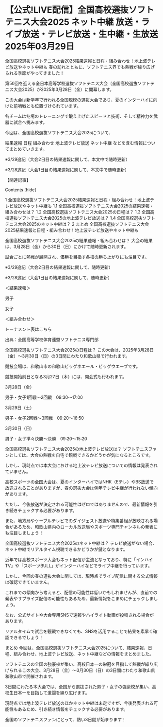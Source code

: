 # 【公式!LIVE配信】全国高校選抜ソフトテニス大会2025 ネット中継 放送・ライブ放送・テレビ放送・生中継・生放送 2025年03月29日

全国高校選抜ソフトテニス大会2025結果速報と日程・組み合わせ！地上波テレビ放送やネット中継も
春の訪れとともに、ソフトテニス界でも熱戦が繰り広げられる季節がやってきました！

第50回を迎える全日本高等学校選抜ソフトテニス大会（全国高校選抜ソフトテニス大会2025）が2025年3月28日（金）に開幕します。

この大会は新学年で行われる全国規模の選抜大会であり、夏のインターハイに向けた前哨戦とも位置づけられています。

各チームは冬場のトレーニングで鍛え上げたスピードと技術、そして精神力を武器に試合へ挑みます。

今回は、全国高校選抜ソフトテニス大会2025について、

結果速報
日程
組み合わせ
地上波テレビ放送
ネット中継
などを含む情報についてまとめていきます。


※3/29追記（大会2日目の結果速報に関して、本文中で随時更新）

※3/28追記（大会1日目の結果速報に関して、本文中で随時更新）

【関連記事】



Contents [hide]

1 全国高校選抜ソフトテニス大会2025結果速報と日程・組み合わせ！地上波テレビ放送やネット中継も
1.1 全国高校選抜ソフトテニス大会2025の結果速報・組み合わせは？
1.2 全国高校選抜ソフトテニス大会2025の日程は？
1.3 全国高校選抜ソフトテニス大会2025の地上波テレビ放送は？
1.4 全国高校選抜ソフトテニス大会2025のネット中継は？
2 まとめ
全国高校選抜ソフトテニス大会2025結果速報と日程・組み合わせ！地上波テレビ放送やネット中継も

全国高校選抜ソフトテニス大会2025の結果速報・組み合わせは？
大会の結果は、3月28日（金）から30日（日）にかけて随時更新されます。

試合ごとに熱戦が展開され、優勝を目指す各校の勝ち上がりにも注目です。

※3/29追記（大会2日目の結果速報に関して、随時更新）

※3/28追記（大会1日目の結果速報に関して、随時更新）

＜結果速報＞

男子

女子

＜組み合わせ＞

トーナメント表はこちら

出典：全国高等学校体育連盟ソフトテニス専門部

 

全国高校選抜ソフトテニス大会2025の日程は？
この大会は、2025年3月28日（金）～3月30日（日）の3日間にわたり和歌山県で行われます。

競技会場は、和歌山市の和歌山ビッグホエール・ビッグウエーブです。

競技開始前日となる3月27日（木）には、開会式も行われます。

3月28日（金）

男子・女子1回戦～2回戦　09:30～17:00

3月29日（土）

男子・女子2回戦～3回戦　09:20～16:50

3月30日（日）

男子・女子準々決勝～決勝　09:20～15:20

 

全国高校選抜ソフトテニス大会2025の地上波テレビ放送は？
ソフトテニスファンとしては、大会の熱戦を自宅で観戦できるかどうかが気になるところです。

しかし、現時点では本大会における地上波テレビ放送についての情報は発表されていません。

高校スポーツの全国大会は、夏のインターハイではNHK（Eテレ）やBS放送で放送されることがありますが、春の選抜大会は例年テレビ中継が行われない傾向があります。

ただし、今後放送が決定される可能性はゼロではありませんので、最新情報を引き続きチェックする必要があります。

また、地方局やケーブルテレビでのダイジェスト放送や特集番組が放映される場合があるため、和歌山県内のローカル放送局やスポーツ専門チャンネルの発表にも注目しましょう！

全国高校選抜ソフトテニス大会2025のネット中継は？
テレビ放送がない場合、ネット中継でリアルタイム視聴できるかどうかが鍵となります。

近年では高校スポーツ大会もネット配信が主流となっており、特に「インハイTV」や「スポーツBULL」がインターハイなどでライブ中継を行っています。

しかし、今回の春の選抜大会に関しては、現時点でライブ配信に関する公式情報は確認できていません。

これまでの傾向から考えると、配信の可能性は低いかもしれませんが、直前での発表やサプライズ配信の可能性もあるため、最新情報をこまめにチェックしましょう。

なお、公式サイトや大会専用SNSで速報やハイライト動画が投稿される場合があります。

リアルタイムで試合を観戦できなくても、SNSを活用することで結果を素早く確認できるでしょう！

まとめ
今回は、全国高校選抜ソフトテニス大会2025について、結果速報、日程、組み合わせ、地上波テレビ放送、ネット中継などの情報をまとめました。

ソフトテニスの全国の強豪校が集い、高校日本一の栄冠を目指して熱戦が繰り広げられるこの大会、3月28日（金）～3月30日（日）の3日間にわたり和歌山県和歌山市で開催されます。

3日間にわたる本大会では、全国から選抜された男子・女子の強豪校が集い、高校生日本一を目指して激闘を繰り広げます。

現時点では地上波テレビ放送のほかネット中継は未定ですが、今後発表される可能性もあるため、引き続き情報をチェックする必要があります。

全国のソフトテニスファンにとって、熱い3日間が始まります！